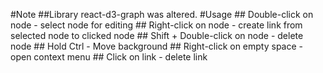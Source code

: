 #Note
    ##Library react-d3-graph was altered.
#Usage
    ## Double-click on node - select node for editing
    ## Right-click on node - create link from selected node to clicked node
    ## Shift + Double-click on node - delete node
    ## Hold Ctrl - Move background
    ## Right-click on empty space - open context menu
    ## Click on link - delete link